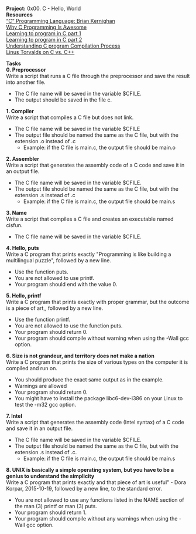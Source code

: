 **Project:** 0x00. C - Hello, World </br>
**Resources** </br>
[“C” Programming Language: Brian Kernighan](https://www.youtube.com/watch?v=de2Hsvxaf8M) </br>
[Why C Programming Is Awesome](https://www.youtube.com/watch?v=smGalmxPVYc) </br>
[Learning to program in C part 1](https://www.youtube.com/watch?v=rk2fK2IIiiQ) </br>
[Learning to program in C part 2](https://www.youtube.com/watch?v=FwpP_MsZWnU) </br>
[Understanding C program Compilation Process](https://www.youtube.com/watch?v=VDslRumKvRA) </br>
[Linus Torvalds on C vs. C++](http://harmful.cat-v.org/software/c++/linus) </br>

**Tasks** </br>
**0. Preprocessor** </br>
 Write a script that runs a C file through the preprocessor and save the result into another file.
- The C file name will be saved in the variable $CFILE.
- The output should be saved in the file c.

**1. Compiler** </br>
Write a script that compiles a C file but does not link.
- The C file name will be saved in the variable $CFILE
- The output file should be named the same as the C file, but with the extension .o instead of .c
	- Example: if the C file is main.c, the output file should be main.o

**2. Assembler** </br>
Write a script that generates the assembly code of a C code and save it in an output file.
- The C file name will be saved in the variable $CFILE.
- The output file should be named the same as the C file, but with the extension .s instead of .c
	- Example: if the C file is main.c, the output file should be main.s

**3. Name** </br>
Write a script that compiles a C file and creates an executable named cisfun.
- The C file name will be saved in the variable $CFILE.

**4. Hello, puts** </br>
Write a C program that prints exactly "Programming is like building a multilingual puzzle", followed by a new line.
- Use the function puts.
- You are not allowed to use printf.
- Your program should end with the value 0.

**5. Hello, printf** </br>
Write a C program that prints exactly with proper grammar, but the outcome is a piece of art,, followed by a new line.
- Use the function printf.
- You are not allowed to use the function puts.
- Your program should return 0.
- Your program should compile without warning when using the -Wall gcc option.

**6. Size is not grandeur, and territory does not make a nation** </br>
Write a C program that prints the size of various types on the computer it is compiled and run on.
- You should produce the exact same output as in the example.
- Warnings are allowed
- Your program should return 0.
- You might have to install the package libc6-dev-i386 on your Linux to test the -m32 gcc option.

**7. Intel** </br>
Write a script that generates the assembly code (Intel syntax) of a C code and save it in an output file.
- The C file name will be saved in the variable $CFILE.
- The output file should be named the same as the C file, but with the extension .s instead of .c.
	- Example: if the C file is main.c, the output file should be main.s

**8. UNIX is basically a simple operating system, but you have to be a genius to understand the simplicity** </br>
Write a C program that prints exactly and that piece of art is useful" - Dora Korpar, 2015-10-19, followed by a new line, to the standard error.
- You are not allowed to use any functions listed in the NAME section of the man (3) printf or man (3) puts.
- Your program should return 1.
- Your program should compile without any warnings when using the -Wall gcc option.


